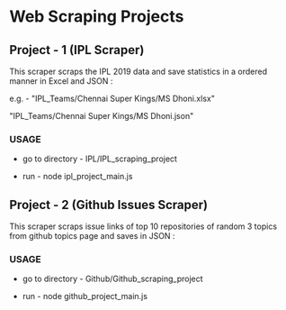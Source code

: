 
# Web Scraping Projects

## Project - 1 (IPL Scraper)

This scraper scraps the IPL 2019 data and save statistics in a ordered manner in Excel and JSON :

e.g. - "IPL_Teams/Chennai Super Kings/MS Dhoni.xlsx"

   "IPL_Teams/Chennai Super Kings/MS Dhoni.json"

### USAGE
* go to directory - IPL/IPL_scraping_project

* run  - node ipl_project_main.js

## Project - 2 (Github Issues Scraper)

This scraper scraps issue links of top 10 repositories of random 3 topics from github topics page and saves in JSON :

### USAGE
* go to directory - Github/Github_scraping_project

* run  - node github_project_main.js

